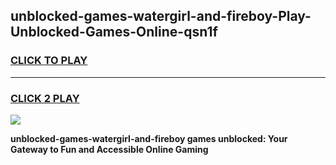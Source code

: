 
## unblocked-games-watergirl-and-fireboy-Play-Unblocked-Games-Online-qsn1f
<h3>
<a href="https://premium76.site?title=unblocked-games-watergirl-and-fireboy&ref=25A">CLICK TO PLAY</a></h3>
<hr>

<h3>
<a href="https://premium76.site?title=unblocked-games-watergirl-and-fireboy&ref=25A">CLICK 2 PLAY</a>
  
</h3>

<a href="https://premium76.site?title=unblocked-games-watergirl-and-fireboy&ref=25A"><img src="https://clearcache.store/games.png"></a>


**unblocked-games-watergirl-and-fireboy games unblocked: Your Gateway to Fun and Accessible Online Gaming**
